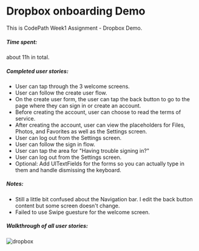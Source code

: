 # Dropbox onboarding Demo

This is CodePath Week1 Assignment - Dropbox Demo. 

##### Time spent: 
about 11h in total.

##### Completed user stories:
- User can tap through the 3 welcome screens.
- User can follow the create user flow.
- On the create user form, the user can tap the back button to go to the page where they can sign in or create an account.
- Before creating the account, user can choose to read the terms of service.
- After creating the account, user can view the placeholders for Files, Photos, and Favorites as well as the Settings screen.
- User can log out from the Settings screen.
- User can follow the sign in flow.
- User can tap the area for "Having trouble signing in?"
- User can log out from the Settings screen.
- Optional: Add UITextFields for the forms so you can actually type in them and handle dismissing the keyboard.

##### Notes:
- Still a little bit confused about the Navigation bar. I edit the back button content but some screen doesn't change. 
- Failed to use Swipe guesture for the welcome screen. 

##### Walkthrough of all user stories:
![dropbox](https://cloud.githubusercontent.com/assets/4413445/10012268/389a151a-60bb-11e5-8a2f-fbfbe8c0a057.gif)


